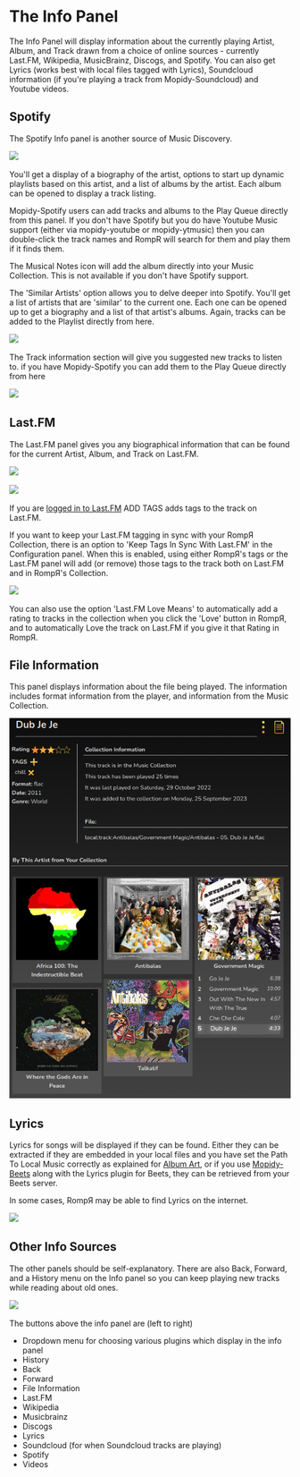 # The Info Panel

The Info Panel will display information about the currently playing Artist, Album, and Track drawn from a choice of online sources - currently Last.FM, Wikipedia, MusicBrainz, Discogs, and Spotify. You can also get Lyrics (works best with local files tagged with Lyrics), Soundcloud information (if you're playing a track from Mopidy-Soundcloud) and Youtube videos.

## Spotify

The Spotify Info panel is another source of Music Discovery.

![](images/infopanel1.png)

You'll get a display of a biography of the artist, options to start up dynamic playlists based on this artist,
and a list of albums by the artist. Each album can be opened to display a track listing.

Mopidy-Spotify users can add tracks and albums to the Play Queue directly from this panel. If you don't have Spotify but you do have Youtube Music support
(either via mopidy-youtube or mopidy-ytmusic) then you can double-click the track names and RompR will search for them and play them if it finds them.

The Musical Notes icon will add the album directly into your Music Collection. This is not available if you don't have Spotify support.

The 'Similar Artists' option allows you to delve deeper into Spotify. You'll get a list of artists that are 'similar' to the current one. Each one can be opened up to get a biography and a list of that artist's albums. Again, tracks can be added to the Playlist directly from here.

![](images/infopanel2.png)

The Track information section will give you suggested new tracks to listen to. if you have Mopidy-Spotify you can add them to the Play Queue directly from here

![](images/spotifyinfo2.png)

## Last.FM

The Last.FM panel gives you any biographical information that can be found for the current Artist, Album, and Track on Last.FM.

![](images/infopanel3.png)

![](images/infopanel4.png)

If you are [logged in to Last.FM](/RompR/LastFM) ADD TAGS adds tags to the track on Last.FM.

If you want to keep your Last.FM tagging in sync with your RompЯ Collection, there is an option to 'Keep Tags In Sync With Last.FM' in the Configuration panel. When this is enabled, using either RompЯ's tags or the Last.FM panel will add (or remove) those tags to the track both on Last.FM and in RompЯ's Collection.

![](images/lfmsync.png)

You can also use the option 'Last.FM Love Means' to automatically add a rating to tracks in the collection when you click the 'Love' button in RompЯ, and to automatically Love the track on Last.FM if you give it that Rating in RompЯ.

## File Information

This panel displays information about the file being played. The information includes format information from the player, and information from the Music Collection.

![](images/trackinfo.png)

## Lyrics

Lyrics for songs will be displayed if they can be found. Either they can be extracted if they are embedded in your local files and you have set the Path To Local Music correctly as explained for [Album Art](/RompR/Album-Art-Manager#using-local-images), or if you use [Mopidy-Beets](/RompR/Rompr-And-Mopidy) along with the Lyrics plugin for Beets, they can be retrieved from your Beets server.

In some cases, RompЯ may be able to find Lyrics on the internet.

![](images/lyrics.png)

## Other Info Sources

The other panels should be self-explanatory. There are also Back, Forward, and a History menu on the Info panel so you can keep playing new tracks while reading about old ones.

![](images/infopanel5.png)

The buttons above the info panel are (left to right)

* Dropdown menu for choosing various plugins which display in the info panel
* History
* Back
* Forward
* File Information
* Last.FM
* Wikipedia
* Musicbrainz
* Discogs
* Lyrics
* Soundcloud (for when Soundcloud tracks are playing)
* Spotify
* Videos